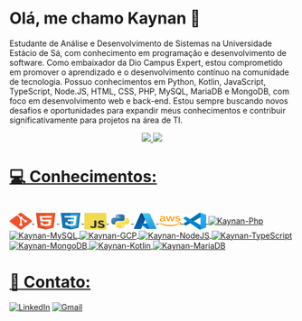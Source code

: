 # Olá, me chamo Kaynan 👋


Estudante de Análise e Desenvolvimento de Sistemas na Universidade Estácio de Sá, com conhecimento em programação e desenvolvimento de software. Como embaixador da Dio Campus Expert, estou comprometido em promover o aprendizado e o desenvolvimento contínuo na comunidade de tecnologia. Possuo conhecimentos em Python, Kotlin, JavaScript, TypeScript, Node.JS, HTML, CSS, PHP, MySQL, MariaDB e MongoDB, com foco em desenvolvimento web e back-end. Estou sempre buscando novos desafios e oportunidades para expandir meus conhecimentos e contribuir significativamente para projetos na área de TI.


<div align = "center">
  <a href="https://github.com/kaynanoliveira">
  <img height = "180em" src = "https://github-readme-stats.vercel.app/api?username=kaynanoliveira&show_icons=true&theme=dracula&include_all_commits=true&count_private=true" />
  <img height = "180em" src = "https://github-readme-stats.vercel.app/api/top-langs/?username=kaynanoliveira&layout=compact&langs_count=7&theme=dracula" />
</div>
<h1>💻 Conhecimentos:</h1>
<div style = "display: inline_block"> <br>
  <img align = "center" alt = "Kaynan-Git" height = "30" width = "40" src = https://github.com/devicons/devicon/blob/master/icons/git/git-original.svg>
  <img align = "center" alt = "Kaynan-HTML" height = "30" width = "40" src = https://raw.githubusercontent.com/devicons/devicon/2ae2a900d2f041da66e950e4d48052658d850630/icons/html5/html5-original.svg>
  <img align = "center" alt = "Kaynan-CSS" height = "30" width = "40" src = https://raw.githubusercontent.com/devicons/devicon/2ae2a900d2f041da66e950e4d48052658d850630/icons/css3/css3-original.svg>
  <img align = "center" alt = "Kaynan-Js" height = "30" width = "40" src = https://raw.githubusercontent.com/devicons/devicon/2ae2a900d2f041da66e950e4d48052658d850630/icons/javascript/javascript-original.svg>
  <img align = "center" alt = "Kaynan-Python" height = "30" width = "40" src = https://raw.githubusercontent.com/devicons/devicon/2ae2a900d2f041da66e950e4d48052658d850630/icons/python/python-original.svg>
  <img align = "center" alt = "Kaynan-Azure" height = "30" width = "40" src = https://github.com/devicons/devicon/blob/master/icons/azure/azure-original.svg>
  <img align = "center" alt = "Kaynan-AWS" height = "30" width = "40" src = https://github.com/devicons/devicon/blob/master/icons/amazonwebservices/amazonwebservices-plain-wordmark.svg>
  <img align = "center" alt = "Kaynan-VS Code" height = "30" width = "40" src = https://github.com/devicons/devicon/blob/master/icons/vscode/vscode-original.svg>
  <img align = "center" alt = "Kaynan-Php" height = "40" width = "50" src="https://cdn.jsdelivr.net/gh/devicons/devicon@latest/icons/php/php-original.svg" />
  <img align = "center" alt = "Kaynan-MySQL" height = "50" width = "60" src="https://cdn.jsdelivr.net/gh/devicons/devicon@latest/icons/mysql/mysql-original-wordmark.svg" />
  <img align = "center" alt = "Kaynan-GCP" height = "30" width = "40" src="https://cdn.jsdelivr.net/gh/devicons/devicon@latest/icons/googlecloud/googlecloud-original.svg" />
  <img align = "center" alt = "Kaynan-NodeJS" height = "40" width = "50" src="https://cdn.jsdelivr.net/gh/devicons/devicon@latest/icons/nodejs/nodejs-original-wordmark.svg" />
  <img align = "center" alt = "Kaynan-TypeScript" height = "30" width = "40" src="https://cdn.jsdelivr.net/gh/devicons/devicon@latest/icons/typescript/typescript-original.svg" />
  <img align = "center" alt = "Kaynan-MongoDB" height = "40" width = "50"  src="https://cdn.jsdelivr.net/gh/devicons/devicon@latest/icons/mongodb/mongodb-original-wordmark.svg" />
  <img align = "center" alt = "Kaynan-Kotlin" height = "30" width = "40" src="https://cdn.jsdelivr.net/gh/devicons/devicon@latest/icons/kotlin/kotlin-original.svg" />
  <img align = "center" alt = "Kaynan-MariaDB" height = "40" width = "50" src="https://cdn.jsdelivr.net/gh/devicons/devicon@latest/icons/mariadb/mariadb-original-wordmark.svg" />
                                                              
</div>

# 

<div>
<h1>💎 Contato:</h1>

[![LinkedIn](https://img.shields.io/badge/LinkedIn-0077B5?style=for-the-badge&logo=linkedin&logoColor=white)](https://www.linkedin.com/in/kaynanoliveira/) [![Gmail](https://img.shields.io/badge/Gmail-333333?style=for-the-badge&logo=gmail&logoColor=red)](mailto:kaynanoliveira357@gmail.com)
</div>
